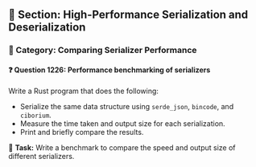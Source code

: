 ## 📘 Section: High-Performance Serialization and Deserialization
### 🔹 Category: Comparing Serializer Performance
#### ❓ Question 1226: Performance benchmarking of serializers

Write a Rust program that does the following:

- Serialize the same data structure using `serde_json`, `bincode`, and `ciborium`.
- Measure the time taken and output size for each serialization.
- Print and briefly compare the results.

🔧 **Task:** Write a benchmark to compare the speed and output size of different serializers.
